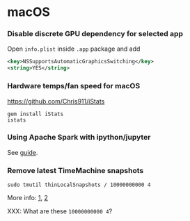 # macOS

### Disable discrete GPU dependency for selected app

Open `info.plist` inside `.app` package and add

```xml
<key>NSSupportsAutomaticGraphicsSwitching</key>
<string>YES</string>
```

### Hardware temps/fan speed for macOS

https://github.com/Chris911/iStats

```shell
gem install iStats
istats
```

### Using Apache Spark with ipython/jupyter

See [guide](https://gist.github.com/ololobus/4c221a0891775eaa86b0).

### Remove latest TimeMachine snapshots

```shell
sudo tmutil thinLocalSnapshots / 10000000000 4
```

More info: [1](https://www.jethrocarr.com/2017/11/06/macos-high-sierra-unable-to-free-disk-space/), [2](https://apple.stackexchange.com/questions/304651/high-sierra-shows-wrong-disk-usage-for-photos-in-information)

XXX: What are these `10000000000 4`?
